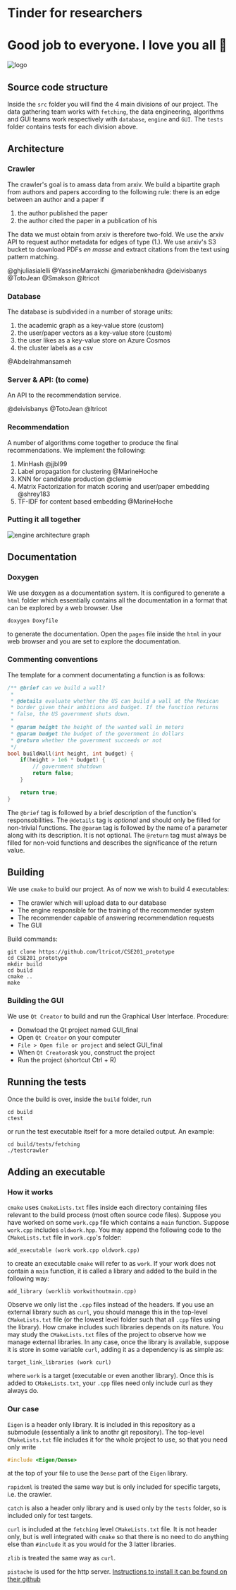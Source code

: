 # Tinder for researchers 
# Good job to everyone. I love you all :sparkling_heart:
![logo](src/GUI/TestGUI/TestGUI/img/logo_2.png)

## Source code structure

Inside the ``src`` folder you will find the 4 main divisions of our project. The data gathering team works with ``fetching``, the data engineering, algorithms and GUI teams work respectively with ``database``, ``engine`` and ``GUI``. The ``tests`` folder contains tests for each division above.

## Architecture

### Crawler

The crawler's goal is to amass data from arxiv. We build a bipartite graph from authors and papers according to the following rule: there is an edge between an author and a paper if
1. the author published the paper
2. the author cited the paper in a publication of his

The data we must obtain from arxiv is therefore two-fold. We use the arxiv API to request author metadata for edges of type (1.). We use arxiv's S3 bucket to download PDFs _en masse_ and extract citations from the text using pattern matching.

@ghjuliasialelli
@YassineMarrakchi
@mariabenkhadra
@deivisbanys
@TotoJean
@Smakson
@ltricot

### Database

The database is subdivided in a number of storage units:
1. the academic graph as a key-value store     (custom)
2. the user/paper vectors as a key-value store (custom)
3. the user likes as a key-value store on Azure Cosmos
4. the cluster labels as a csv

@Abdelrahmansameh

### Server & API: (to come)

An API to the recommendation service.

@deivisbanys
@TotoJean
@ltricot

### Recommendation

A number of algorithms come together to produce the final recommendations. We implement the following:
1. MinHash @jjbl99
2. Label propagation for clustering @MarineHoche
3. KNN for candidate production @clemie
4. Matrix Factorization for match scoring and user/paper embedding @shrey183
5. TF-IDF for content based embedding @MarineHoche

### Putting it all together

![engine architecture graph](./architecture.jpg)

## Documentation

### Doxygen

We use doxygen as a documentation system. It is configured to generate a ``html`` folder which essentially contains all the documentation in a format that can be explored by a web browser. Use
```
doxygen Doxyfile
```

to generate the documentation. Open the ``pages`` file inside the ``html`` in your web browser and you are set to explore the documentation.

### Commenting conventions

The template for a comment documentating a function is as follows:
```cpp
/** @brief can we build a wall?
 * 
 * @details evaluate whether the US can build a wall at the Mexican
 * border given their ambitions and budget. If the function returns
 * false, the US government shuts down.
 * 
 * @param height the height of the wanted wall in meters
 * @param budget the budget of the government in dollars
 * @return whether the government succeeds or not
 */
bool buildWall(int height, int budget) {
    if(height > 1e6 * budget) {
        // government shutdown
        return false;
    }

    return true;
}
```

The ``@brief`` tag is followed by a brief description of the function's responsobilities. The ``@details`` tag is _optional_ and should only be filled for non-trivial functions. The ``@param`` tag is followed by the name of a parameter along with its description. It is not optional. The ``@return`` tag must always be filled for non-void functions and describes the significance of the return value.

## Building

We use ``cmake`` to build our project. As of now we wish to build 4 executables:
- The crawler which will upload data to our database
- The engine responsible for the training of the recommender system
- The recommender capable of answering recommendation requests
- The GUI

Build commands:
```
git clone https://github.com/ltricot/CSE201_prototype
cd CSE201_prototype
mkdir build
cd build
cmake ..
make
```
### Building the GUI

We use ``Qt Creator`` to build and run the Graphical User Interface. Procedure:
- Donwload the Qt project named GUI_final
- Open ``Qt Creator`` on your computer
- ``File > Open file or project`` and select GUI_final
- When ``Qt Creator``ask you, construct the project
- Run the project (shortcut Ctrl + R)

## Running the tests

Once the build is over, inside the ``build`` folder, run
```
cd build
ctest
```

or run the test executable itself for a more detailed output. An example:
```
cd build/tests/fetching
./testcrawler
```

## Adding an executable

### How it works

``cmake`` uses ``CmakeLists.txt`` files inside each directory containing files relevant to the build process (most often source code files). Suppose you have worked on some ``work.cpp`` file which contains a ``main`` function. Suppose ``work.cpp`` includes ``oldwork.hpp``. You may append the following code to the ``CMakeLists.txt`` file in ``work.cpp``'s folder:
```
add_executable (work work.cpp oldwork.cpp)
```

to create an executable ``cmake`` will refer to as ``work``. If your work does not contain a ``main`` function, it is called a library and added to the build in the following way:
```
add_library (worklib workwithoutmain.cpp)
```

Observe we only list the ``.cpp`` files instead of the headers. If you use an external library such as ``curl``, you should manage this in the top-level ``CMakeLists.txt`` file (or the lowest level folder such that all ``.cpp`` files using the library). How cmake includes such libraries depends on its nature. You may study the ``CMakeLists.txt`` files of the project to observe how we manage external libraries. In any case, once the library is available, suppose it is store in some variable ``curl``, adding it as a dependency is as simple as:
```
target_link_libraries (work curl)
```

where ``work`` is a target (executable or even another library). Once this is added to ``CMakeLists.txt``, your ``.cpp`` files need only include curl as they always do.

### Our case

``Eigen`` is a header only library. It is included in this repository as a submodule (essentially a link to anothr git repository). The top-level ``CMakeLists.txt`` file includes it for the whole project to use, so that you need only write
```cpp
#include <Eigen/Dense>
```
at the top of your file to use the ``Dense`` part of the ``Eigen`` library.

``rapidxml`` is treated the same way but is only included for specific targets, i.e. the crawler.

``catch`` is also a header only library and is used only by the ``tests`` folder, so is included only for test targets.

``curl`` is included at the ``fetching`` level ``CMakeLists.txt`` file. It is not header only, but is well integrated with ``cmake`` so that there is no need to do anything else than ``#include`` it as you would for the 3 latter libraries.

``zlib`` is treated the same way as ``curl``.

``pistache`` is used for the http server. [Instructions to install it can be found on their github](https://github.com/oktal/pistache)
